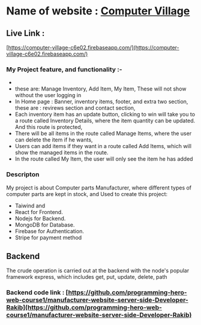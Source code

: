 # Name of website : [Computer Village](https://computer-village-c6e02.firebaseapp.com/) 

## Live Link :
 [https://computer-village-c6e02.firebaseapp.com/](https://computer-village-c6e02.firebaseapp.com/) 

### My Project feature, and functionality :-
-    
-   these are: Manage Inventory, Add Item, My Item, These will not show without the user logging in
-   In Home page : Banner, inventory items, footer, and extra two section, these are : revirews section and contact section,
-   Each inventory item has an update button, clicking to win will take you to a route called Inventory Details, where the item quantity can be updated.  And this route is protected,
-   There will be all items in the route called Manage Items, where the user can delete the item if he wants,
-   Users can add items if they want in a route called Add Items, which will show the managed items in the route.
-   In the route called My Item, the user will only see the item he has added

### Descripton 
My project is about Computer parts Manufacturer, where different types of computer parts are kept in stock, 
and Used to create this project: 
- Taiwind and
- React for Frontend.
- Nodejs for Backend.
- MongoDB for Database.
- Firebase for Authentication.
- Stripe for payment method 


## Backend
The crude operation is carried out at the backend with the node's popular framework express, which includes get, put, update, delete, path
### Backend code link :  [https://github.com/programming-hero-web-course1/manufacturer-website-server-side-Developer-Rakib](https://github.com/programming-hero-web-course1/manufacturer-website-server-side-Developer-Rakib) 
